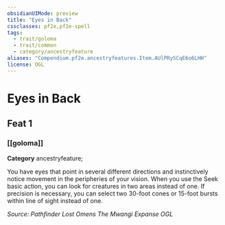 ```yaml
---
obsidianUIMode: preview
title: "Eyes in Back"
cssclasses: pf2e,pf2e-spell
tags:
  - trait/goloma
  - trait/common
  - category/ancestryfeature
aliases: "Compendium.pf2e.ancestryfeatures.Item.AUlPRySCqE6o6LHH"
license: OGL
---
```

# Eyes in Back
## Feat 1
### [[goloma]]

**Category** ancestryfeature; 




You have eyes that point in several different directions and instinctively notice movement in the peripheries of your vision. When you use the Seek basic action, you can look for creatures in two areas instead of one. If precision is necessary, you can select two 30-foot cones or 15-foot bursts within line of sight instead of one.

*Source: Pathfinder Lost Omens The Mwangi Expanse*
*OGL*